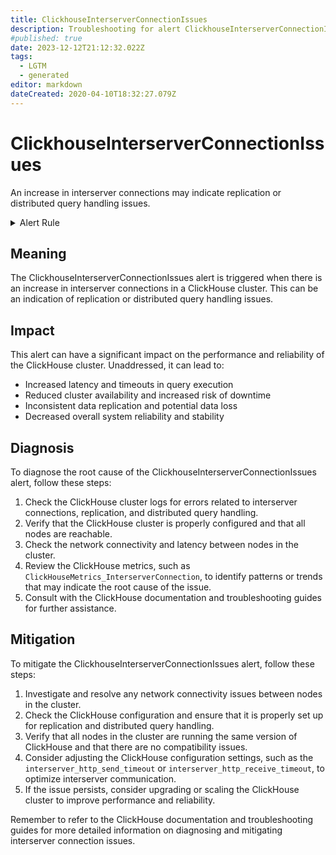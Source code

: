 ```yaml
---
title: ClickhouseInterserverConnectionIssues
description: Troubleshooting for alert ClickhouseInterserverConnectionIssues
#published: true
date: 2023-12-12T21:12:32.022Z
tags: 
  - LGTM
  - generated
editor: markdown
dateCreated: 2020-04-10T18:32:27.079Z
---
```


# ClickhouseInterserverConnectionIssues

An increase in interserver connections may indicate replication or distributed query handling issues.

<details>
  <summary>Alert Rule</summary>

{{% rule "clickhouse/clickhouse-internal.yml" "ClickhouseInterserverConnectionIssues" %}}

{{% comment %}}

```yaml
alert: ClickhouseInterserverConnectionIssues
expr: increase(ClickHouseMetrics_InterserverConnection[5m]) > 0
for: 1m
labels:
    severity: warning
annotations:
    summary: ClickHouse Interserver Connection Issues (instance {{ $labels.instance }})
    description: |-
        An increase in interserver connections may indicate replication or distributed query handling issues.
          VALUE = {{ $value }}
          LABELS = {{ $labels }}
    runbook: https://github.com/srerun/prometheus-alerts/blob/main/content/runbooks/clickhouse-internal/ClickhouseInterserverConnectionIssues.md

```

{{% /comment %}}

</details>


## Meaning

The ClickhouseInterserverConnectionIssues alert is triggered when there is an increase in interserver connections in a ClickHouse cluster. This can be an indication of replication or distributed query handling issues.

## Impact

This alert can have a significant impact on the performance and reliability of the ClickHouse cluster. Unaddressed, it can lead to:

* Increased latency and timeouts in query execution
* Reduced cluster availability and increased risk of downtime
* Inconsistent data replication and potential data loss
* Decreased overall system reliability and stability

## Diagnosis

To diagnose the root cause of the ClickhouseInterserverConnectionIssues alert, follow these steps:

1. Check the ClickHouse cluster logs for errors related to interserver connections, replication, and distributed query handling.
2. Verify that the ClickHouse cluster is properly configured and that all nodes are reachable.
3. Check the network connectivity and latency between nodes in the cluster.
4. Review the ClickHouse metrics, such as `ClickHouseMetrics_InterserverConnection`, to identify patterns or trends that may indicate the root cause of the issue.
5. Consult with the ClickHouse documentation and troubleshooting guides for further assistance.

## Mitigation

To mitigate the ClickhouseInterserverConnectionIssues alert, follow these steps:

1. Investigate and resolve any network connectivity issues between nodes in the cluster.
2. Check the ClickHouse configuration and ensure that it is properly set up for replication and distributed query handling.
3. Verify that all nodes in the cluster are running the same version of ClickHouse and that there are no compatibility issues.
4. Consider adjusting the ClickHouse configuration settings, such as the `interserver_http_send_timeout` or `interserver_http_receive_timeout`, to optimize interserver communication.
5. If the issue persists, consider upgrading or scaling the ClickHouse cluster to improve performance and reliability.

Remember to refer to the ClickHouse documentation and troubleshooting guides for more detailed information on diagnosing and mitigating interserver connection issues.